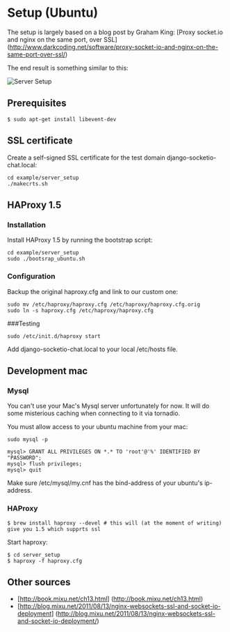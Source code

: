 # Setup (Ubuntu)


The setup is largely based on a blog post by Graham King:
[Proxy socket.io and nginx on the same port, over SSL] (http://www.darkcoding.net/software/proxy-socket-io-and-nginx-on-the-same-port-over-ssl/)


The end result is something similar to this:

![Server Setup](http://www.gliffy.com/pubdoc/4179188/L.png)


## Prerequisites

    $ sudo apt-get install libevent-dev

## SSL certificate

Create a self-signed SSL certificate for the test domain django-socketio-chat.local:

    cd example/server_setup 
    ./makecrts.sh


## HAProxy 1.5

### Installation

Install HAProxy 1.5 by running the bootstrap script:

    cd example/server_setup
    sudo ./bootsrap_ubuntu.sh


### Configuration

Backup the original haproxy.cfg and link to our custom one:

    sudo mv /etc/haproxy/haproxy.cfg /etc/haproxy/haproxy.cfg.orig
    sudo ln -s haproxy.cfg /etc/haproxy/haproxy.cfg

###Testing

    sudo /etc/init.d/haproxy start


Add django-socketio-chat.local to your local /etc/hosts file.


## Development mac


### Mysql

You can't use your Mac's Mysql server unfortunately for now. It will do some misterious caching when connecting to 
it via tornadio.

You must allow access to your ubuntu machine from your mac:

    sudo mysql -p 

    mysql> GRANT ALL PRIVILEGES ON *.* TO 'root'@'%' IDENTIFIED BY "PASSWORD";
    mysql> flush privileges;
    mysql> quit


Make sure /etc/mysql/my.cnf has the bind-address of your ubuntu's ip-address.


### HAProxy

    $ brew install haproxy --devel # this will (at the moment of writing) give you 1.5 which supprts ssl

Start haproxy:

    $ cd server_setup
    $ haproxy -f haproxy.cfg

## Other sources

* [http://book.mixu.net/ch13.html] (http://book.mixu.net/ch13.html)
* [http://blog.mixu.net/2011/08/13/nginx-websockets-ssl-and-socket-io-deployment] (http://blog.mixu.net/2011/08/13/nginx-websockets-ssl-and-socket-io-deployment/)
